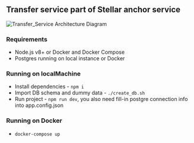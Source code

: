 ## Transfer service part of Stellar anchor service

<img
    src="https://drive.google.com/file/d/1bGsB3OX6GHCaGFT84Xsoj9fch1B8_rkh"
    alt="Transfer_Service Architecture Diagram"
    title="Transfer_Service Architecture Diagram" />

### Requirements

* Node.js v8+ or Docker and Docker Compose
* Postgres running on local instance or Docker

### Running on localMachine

* Install dependencies - `npm i`
* Import DB schema and dummy data - `./create_db.sh`
* Run project - `npm run dev`, you also need fill-in postgre connection info into app.config.json

### Running on Docker

* `docker-compose up`
